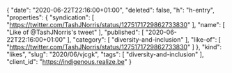 {
  "date": "2020-06-22T22:16:00+01:00",
  "deleted": false,
  "h": "h-entry",
  "properties": {
    "syndication": [
      "https://twitter.com/TashJNorris/status/1275171729862733830"
    ],
    "name": [
      "Like of @TashJNorris's tweet"
    ],
    "published": [
      "2020-06-22T22:16:00+01:00"
    ],
    "category": [
      "diversity-and-inclusion"
    ],
    "like-of": [
      "https://twitter.com/TashJNorris/status/1275171729862733830"
    ]
  },
  "kind": "likes",
  "slug": "2020/06/vjcgk",
  "tags": [
    "diversity-and-inclusion"
  ],
  "client_id": "https://indigenous.realize.be"
}
